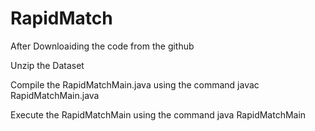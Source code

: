 # RapidMatch

After Downloaiding the code from the github

Unzip the Dataset 

Compile the RapidMatchMain.java using the command  javac RapidMatchMain.java

Execute the RapidMatchMain using the command java RapidMatchMain
